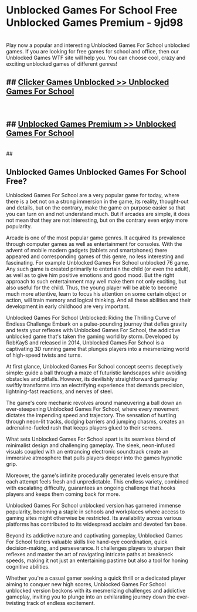 # Unblocked Games For School  Free Unblocked Games Premium - 9jd98 <br>
<br>
Play now a popular and interesting Unblocked Games For School unblocked games. If you are looking for free games for school and office, then our Unblocked Games WTF site will help you. You can choose cool, crazy and exciting unblocked games of different genres!


## ##  [Clicker Games Unblocked >> Unblocked Games For School](http://freeplayer.one?title=Unblocked_Games_For_School&ref=UG)
  <br>

##  ## [Unblocked Games Premium >> Unblocked Games For School](http://freeplayer.one?title=Unblocked_Games_For_School&ref=UG)
  <br>
  ##



## Unblocked Games Unblocked Games For School Free?

Unblocked Games For School are a very popular game for today, where there is a bet not on a strong immersion in the game, its reality, thought-out and details, but on the contrary, make the game on purpose easier so that you can turn on and not understand much. But if arcades are simple, it does not mean that they are not interesting, but on the contrary even enjoy more popularity.

Arcade is one of the most popular game genres. It acquired its prevalence through computer games as well as entertainment for consoles. With the advent of mobile modern gadgets (tablets and smartphones) there appeared and corresponding games of this genre, no less interesting and fascinating. For example Unblocked Games For School unblocked 76 game. Any such game is created primarily to entertain the child (or even the adult), as well as to give him positive emotions and good mood. But the right approach to such entertainment may well make them not only exciting, but also useful for the child. Thus, the young player will be able to become much more attentive, learn to focus his attention on some certain object or action, will train memory and logical thinking. And all these abilities and their development in early childhood are very important.

Unblocked Games For School Unblocked: Riding the Thrilling Curve of Endless Challenge
Embark on a pulse-pounding journey that defies gravity and tests your reflexes with Unblocked Games For School, the addictive unblocked game that's taken the gaming world by storm. Developed by RobKayS and released in 2014, Unblocked Games For School is a captivating 3D running game that plunges players into a mesmerizing world of high-speed twists and turns.

At first glance, Unblocked Games For School concept seems deceptively simple: guide a ball through a maze of futuristic landscapes while avoiding obstacles and pitfalls. However, its devilishly straightforward gameplay swiftly transforms into an electrifying experience that demands precision, lightning-fast reactions, and nerves of steel.

The game's core mechanic revolves around maneuvering a ball down an ever-steepening Unblocked Games For School, where every movement dictates the impending speed and trajectory. The sensation of hurtling through neon-lit tracks, dodging barriers and jumping chasms, creates an adrenaline-fueled rush that keeps players glued to their screens.

What sets Unblocked Games For School apart is its seamless blend of minimalist design and challenging gameplay. The sleek, neon-infused visuals coupled with an entrancing electronic soundtrack create an immersive atmosphere that pulls players deeper into the games hypnotic grip.

Moreover, the game's infinite procedurally generated levels ensure that each attempt feels fresh and unpredictable. This endless variety, combined with escalating difficulty, guarantees an ongoing challenge that hooks players and keeps them coming back for more.

Unblocked Games For School unblocked version has garnered immense popularity, becoming a staple in schools and workplaces where access to gaming sites might otherwise be restricted. Its availability across various platforms has contributed to its widespread acclaim and devoted fan base.

Beyond its addictive nature and captivating gameplay, Unblocked Games For School fosters valuable skills like hand-eye coordination, quick decision-making, and perseverance. It challenges players to sharpen their reflexes and master the art of navigating intricate paths at breakneck speeds, making it not just an entertaining pastime but also a tool for honing cognitive abilities.

Whether you're a casual gamer seeking a quick thrill or a dedicated player aiming to conquer new high scores, Unblocked Games For School unblocked version beckons with its mesmerizing challenges and addictive gameplay, inviting you to plunge into an exhilarating journey down the ever-twisting track of endless excitement.